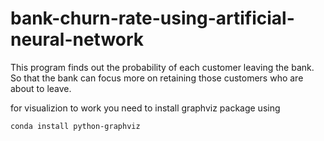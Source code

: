 # bank-churn-rate-using-artificial-neural-network
This program finds out the probability of each customer leaving the bank. So that the bank can focus more on retaining those customers who are about to leave.

for visualizion to work you need to install graphviz package using
```
conda install python-graphviz
```
